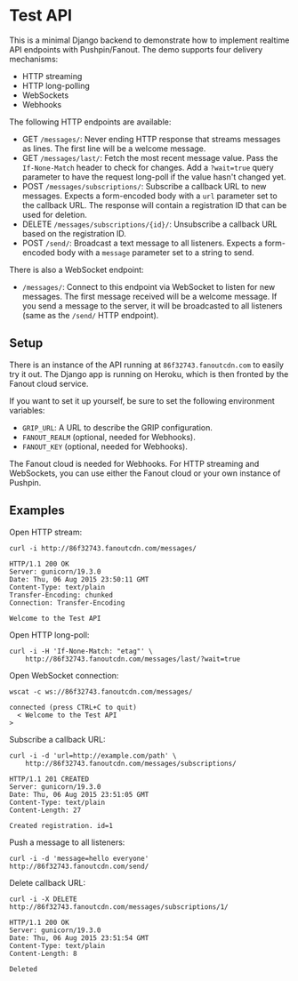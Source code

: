 Test API
========

This is a minimal Django backend to demonstrate how to implement realtime API endpoints with Pushpin/Fanout. The demo supports four delivery mechanisms:

* HTTP streaming
* HTTP long-polling
* WebSockets
* Webhooks

The following HTTP endpoints are available:

* GET `/messages/`: Never ending HTTP response that streams messages as lines. The first line will be a welcome message.
* GET `/messages/last/`: Fetch the most recent message value. Pass the `If-None-Match` header to check for changes. Add a `?wait=true` query parameter to have the request long-poll if the value hasn't changed yet.
* POST `/messages/subscriptions/`: Subscribe a callback URL to new messages. Expects a form-encoded body with a `url` parameter set to the callback URL. The response will contain a registration ID that can be used for deletion.
* DELETE `/messages/subscriptions/{id}/`: Unsubscribe a callback URL based on the registration ID.
* POST `/send/`: Broadcast a text message to all listeners. Expects a form-encoded body with a `message` parameter set to a string to send.

There is also a WebSocket endpoint:

* `/messages/`: Connect to this endpoint via WebSocket to listen for new messages. The first message received will be a welcome message. If you send a message to the server, it will be broadcasted to all listeners (same as the `/send/` HTTP endpoint).

Setup
-----

There is an instance of the API running at `86f32743.fanoutcdn.com` to easily try it out. The Django app is running on Heroku, which is then fronted by the Fanout cloud service.

If you want to set it up yourself, be sure to set the following environment variables:

* `GRIP_URL`: A URL to describe the GRIP configuration.
* `FANOUT_REALM` (optional, needed for Webhooks).
* `FANOUT_KEY` (optional, needed for Webhooks).

The Fanout cloud is needed for Webhooks. For HTTP streaming and WebSockets, you can use either the Fanout cloud or your own instance of Pushpin.

Examples
--------

Open HTTP stream:
```
curl -i http://86f32743.fanoutcdn.com/messages/

HTTP/1.1 200 OK
Server: gunicorn/19.3.0
Date: Thu, 06 Aug 2015 23:50:11 GMT
Content-Type: text/plain
Transfer-Encoding: chunked
Connection: Transfer-Encoding

Welcome to the Test API
```

Open HTTP long-poll:
```
curl -i -H 'If-None-Match: "etag"' \
    http://86f32743.fanoutcdn.com/messages/last/?wait=true
```

Open WebSocket connection:
```
wscat -c ws://86f32743.fanoutcdn.com/messages/

connected (press CTRL+C to quit)
  < Welcome to the Test API
>
```

Subscribe a callback URL:
```
curl -i -d 'url=http://example.com/path' \
    http://86f32743.fanoutcdn.com/messages/subscriptions/

HTTP/1.1 201 CREATED
Server: gunicorn/19.3.0
Date: Thu, 06 Aug 2015 23:51:05 GMT
Content-Type: text/plain
Content-Length: 27

Created registration. id=1
```

Push a message to all listeners:
```
curl -i -d 'message=hello everyone' http://86f32743.fanoutcdn.com/send/
```

Delete callback URL:
```
curl -i -X DELETE http://86f32743.fanoutcdn.com/messages/subscriptions/1/

HTTP/1.1 200 OK
Server: gunicorn/19.3.0
Date: Thu, 06 Aug 2015 23:51:54 GMT
Content-Type: text/plain
Content-Length: 8

Deleted
```
